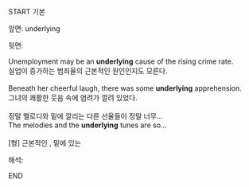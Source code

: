 START
기본

앞면:
underlying


뒷면:
<div>Unemployment may be an <strong>underlying</strong> cause of the rising crime rate. </div><div><div>실업이 증가하는 범죄율의 근본적인 원인인지도 모른다.</div></div><div><br></div><div><div>Beneath her cheerful laugh, there was some <strong>underlying</strong> apprehension. </div><div><div>그녀의 쾌활한 웃음 속에 염려가 깔려 있었다.</div></div></div><div><br></div><div><div><div>정말 멜로디와 밑에 깔리는 다른 선율들이 정말 너무...</div></div><div><div>The melodies and the <strong>underlying</strong> tunes are so...</div></div></div><div><br></div><div>[형] 근본적인 , 밑에 있는</div>


해석:

END